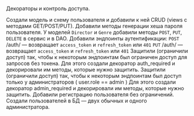 Декораторы и контроль доступа. 

Создали модель и схему пользователя и добавили к ней CRUD (views с методами GET/POST/PUT). 
Добавили методы генерации хеша пароля пользователя.
У моделей `Director` и `Genre` добавили методы `POST`, `PUT`, `DELETE` в сервис и в DAO.
Добавили эндпоинты аутентификации:
`POST` /auth/ — возвращает `access_token` и `refresh_token` или `401`
`PUT` /auth/ — возвращает `access_token` и `refresh_token` или `401`
Защитили (ограничили доступ) так, чтобы к некоторым эндпоинтам был ограничен доступ для запросов без токена. 
Для этого создали декоратор auth_required и декорировали им методы, которые нужно защитить.
Защитили (ограничили доступ) так, чтобы к некоторым эндпоинтам был доступ только у администраторов ( user.role == admin ) 
Для этого создали декоратор admin_required и декорировали им методы, которые нужно защитить.
Добавили регистрацию пользователя без ограничений.
Создали пользователей в БД — двух обычных и одного администратора.